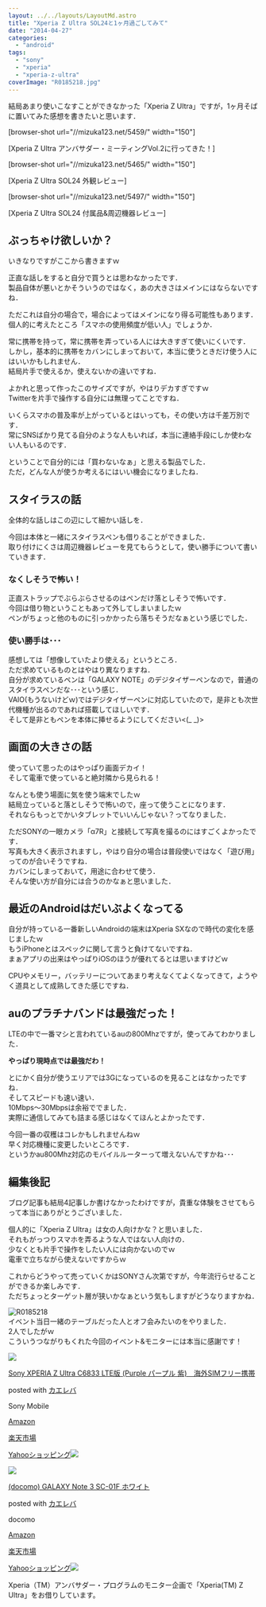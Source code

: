 ```yaml
---
layout: ../../layouts/LayoutMd.astro
title: "Xperia Z Ultra SOL24と1ヶ月過ごしてみて"
date: "2014-04-27"
categories: 
  - "android"
tags: 
  - "sony"
  - "xperia"
  - "xperia-z-ultra"
coverImage: "R0185218.jpg"
---
```


結局あまり使いこなすことができなかった「Xperia Z Ultra」ですが，1ヶ月そばに置いてみた感想を書きたいと思います．

\[browser-shot url="//mizuka123.net/5459/" width="150"\]

[Xperia Z Ultra アンバサダー・ミーティングVol.2に行ってきた！]

\[browser-shot url="//mizuka123.net/5465/" width="150"\]

[Xperia Z Ultra SOL24 外観レビュー]

\[browser-shot url="//mizuka123.net/5497/" width="150"\]

[Xperia Z Ultra SOL24 付属品&周辺機器レビュー]

## ぶっちゃけ欲しいか？

いきなりですがここから書きますｗ

正直な話しをすると自分で買うとは思わなかったです．  
製品自体が悪いとかそういうのではなく，あの大きさはメインにはならないですね．

ただこれは自分の場合で，場合によってはメインになり得る可能性もあります．  
個人的に考えたところ「スマホの使用頻度が低い人」でしょうか．

常に携帯を持って，常に携帯を弄っている人には大きすぎて使いにくいです．  
しかし，基本的に携帯をカバンにしまっておいて，本当に使うときだけ使う人にはいいかもしれません．  
結局片手で使えるか，使えないかの違いですね．

よかれと思って作ったこのサイズですが，やはりデカすぎですｗ  
Twitterを片手で操作する自分には無理ってことですね．

いくらスマホの普及率が上がっているとはいっても，その使い方は千差万別です．  
常にSNSばかり見てる自分のような人もいれば，本当に連絡手段にしか使わない人もいるのです．

ということで自分的には「買わないなぁ」と思える製品でした．  
ただ，どんな人が使うか考えるにはいい機会になりましたね．

## スタイラスの話

全体的な話しはこの辺にして細かい話しを．

今回は本体と一緒にスタイラスペンも借りることができました．  
取り付けにくさは周辺機器レビューを見てもらうとして，使い勝手について書いていきます．

### なくしそうで怖い！

正直ストラップでぶらぶらさせるのはペンだけ落としそうで怖いです．  
今回は借り物ということもあって外してしまいましたｗ  
ペンがちょっと他のものに引っかかったら落ちそうだなぁという感じでした．

### 使い勝手は･･･

感想しては「想像していたより使える」というところ．  
ただ求めているものとはやはり異なりますね．  
自分が求めているペンは「GALAXY NOTE」のデジタイザーペンなので，普通のスタイラスペンだな･･･という感じ．  
VAIO(もうないけどｗ)ではデジタイザーペンに対応していたので，是非とも次世代機種が出るのであれば搭載してほしいです．  
そして是非ともペンを本体に挿せるようにしてください<(\_ \_)>

## 画面の大きさの話

使っていて思ったのはやっぱり画面デカイ！  
そして電車で使っていると絶対隣から見られる！

なんとも使う場面に気を使う端末でしたｗ  
結局立っていると落としそうで怖いので，座って使うことになります．  
それならもっとでかいタブレットでいいんじゃない？ってなりました．

ただSONYの一眼カメラ「α7R」と接続して写真を撮るのにはすごくよかったです．  
写真も大きく表示されますし，やはり自分の場合は普段使いではなく「遊び用」ってのが合いそうですね．  
カバンにしまっておいて，用途に合わせて使う．  
そんな使い方が自分には合うのかなぁと思いました．

## 最近のAndroidはだいぶよくなってる

自分が持っている一番新しいAndroidの端末はXperia SXなので時代の変化を感じましたｗ  
もうiPhoneとはスペックに関して言うと負けてないですね．  
まぁアプリの出来はやっぱりiOSのほうが優れてるとは思いますけどｗ

CPUやメモリー，バッテリーについてあまり考えなくてよくなってきて，ようやく道具として成熟してきた感じですね．

## auのプラチナバンドは最強だった！

LTEの中で一番マシと言われているauの800Mhzですが，使ってみてわかりました．

**やっぱり現時点では最強だわ！**

とにかく自分が使うエリアでは3Gになっているのを見ることはなかったですね．  
そしてスピードも速い速い．  
10Mbps～30Mbpsは余裕ででました．  
実際に通信してみても詰まる感じはなくてほんとよかったです．

今回一番の収穫はコレかもしれませんねｗ  
早く対応機種に変更したいところです．  
というかau800Mhz対応のモバイルルーターって増えないんですかね･･･

## 編集後記

ブログ記事も結局4記事しか書けなかったわけですが，貴重な体験をさせてもらって本当にありがとうございました．

個人的に「Xperia Z Ultra」は女の人向けかな？と思いました．  
それもがっつりスマホを弄るような人ではない人向けの．  
少なくとも片手で操作をしたい人には向かないのでｗ  
電車で立ちながら使えないですからｗ

これからどうやって売っていくかはSONYさん次第ですが，今年流行らせることができるか楽しみです．  
ただちょっとターゲット層が狭いかなぁという気もしますがどうなりますかね．

![R0185218](/archive/images/R0185218.jpg "R0185218")   
イベント当日一緒のテーブルだった人とオフ会みたいのをやりました．  
2人でしたがｗ  
こういうつながりもくれた今回のイベント&モニターには本当に感謝です！

[![](/archive/images/418-t4tES7L._SL160_.jpg)](https://www.amazon.co.jp/exec/obidos/ASIN/B00F7HH1BW/mizuka123-22/ref=nosim/)

[Sony XPERIA Z Ultra C6833 LTE版 (Purple パープル 紫)　海外SIMフリー携帯](https://www.amazon.co.jp/exec/obidos/ASIN/B00F7HH1BW/mizuka123-22/ref=nosim/)

posted with [カエレバ](http://kaereba.com)

Sony Mobile

[Amazon](http://www.amazon.co.jp/gp/search?keywords=C6833&__mk_ja_JP=%83J%83%5E%83J%83i&tag=mizuka123-22 "アマゾン")

[楽天市場](http://hb.afl.rakuten.co.jp/hgc/032b53ee.4b34c5ee.0f4a541e.f440145e/?pc=http%3A%2F%2Fsearch.rakuten.co.jp%2Fsearch%2Fmall%2FC6833%2F-%2Ff.1-p.1-s.1-sf.0-st.A-v.2%3Fx%3D0%26scid%3Daf_ich_link_urltxt%26m%3Dhttp%3A%2F%2Fm.rakuten.co.jp%2F "楽天市場")

[Yahooショッピング![](//ad.jp.ap.valuecommerce.com/servlet/gifbanner?sid=3066752&pid=881990642)](//ck.jp.ap.valuecommerce.com/servlet/referral?sid=3066752&pid=881990642&vc_url=http%3A%2F%2Fshopping.search.yahoo.co.jp%2Fsearch%3FuIv%3Don%26ei%3DUTF-8%26tab_ex%3Dcommerce%26slider%3D0%26va%3DC6833 "Yahooショッピング")

[![](/archive/images/41mApjScfTL._SL160_.jpg)](https://www.amazon.co.jp/exec/obidos/ASIN/B00FZMMOUC/mizuka123-22/ref=nosim/)

[(docomo) GALAXY Note 3 SC-01F ホワイト](https://www.amazon.co.jp/exec/obidos/ASIN/B00FZMMOUC/mizuka123-22/ref=nosim/)

posted with [カエレバ](http://kaereba.com)

docomo

[Amazon](http://www.amazon.co.jp/gp/search?keywords=SC-01F&__mk_ja_JP=%83J%83%5E%83J%83i&tag=mizuka123-22 "アマゾン")

[楽天市場](http://hb.afl.rakuten.co.jp/hgc/032b53ee.4b34c5ee.0f4a541e.f440145e/?pc=http%3A%2F%2Fsearch.rakuten.co.jp%2Fsearch%2Fmall%2FSC-01F%2F-%2Ff.1-p.1-s.1-sf.0-st.A-v.2%3Fx%3D0%26scid%3Daf_ich_link_urltxt%26m%3Dhttp%3A%2F%2Fm.rakuten.co.jp%2F "楽天市場")

[Yahooショッピング![](//ad.jp.ap.valuecommerce.com/servlet/gifbanner?sid=3066752&pid=881990642)](//ck.jp.ap.valuecommerce.com/servlet/referral?sid=3066752&pid=881990642&vc_url=http%3A%2F%2Fshopping.search.yahoo.co.jp%2Fsearch%3FuIv%3Don%26ei%3DUTF-8%26tab_ex%3Dcommerce%26slider%3D0%26va%3DSC-01F "Yahooショッピング")

Xperia（TM）アンバサダー・プログラムのモニター企画で「Xperia(TM) Z Ultra」をお借りしています。
